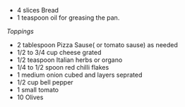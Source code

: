 * 4 slices Bread
* 1 teaspoon oil for greasing the pan.

*Toppings*

* 2 tablespoon Pizza Sause( or tomato sause) as needed
* 1/2 to 3/4 cup cheese grated
* 1/2 teaspoon Italian herbs or organo
* 1/4 to 1/2 spoon red chilli flakes
* 1 medium onion cubed and layers seprated
* 1/2 cup bell pepper
* 1 small tomato
* 10 Olives
